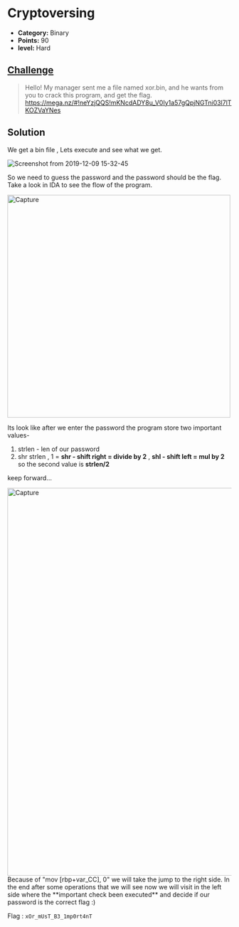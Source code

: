 # Cryptoversing

* **Category:** Binary 
* **Points:** 90
* **level:** Hard


## [Challenge](https://ctflearn.com/challenge/667)

> Hello! My manager sent me a file named xor.bin, and he wants from you to crack this program, and get the flag.  
> https://mega.nz/#!neYzjQQS!mKNcdADY8u_V0Iy1a57gQpjNGTni03l7lTKOZVaYNes 

## Solution
We get a bin file , Lets execute and see what we get.  

![Screenshot from 2019-12-09 15-32-45](https://user-images.githubusercontent.com/57364083/70432722-940d5e80-1a88-11ea-8aee-306b3b1dc609.png)

So we need to guess the password and the password should be the flag.  
Take a look in IDA to see the flow of the program.

<img width="501" alt="Capture" src="https://user-images.githubusercontent.com/57364083/70432900-f2d2d800-1a88-11ea-9bb1-7fb5a1bdb8ea.PNG">
 
Its look like after we enter the password the program store two important values-
1. strlen - len of our password
2. shr strlen , 1  =  **shr - shift right = divide by 2** , **shl - shift left = mul by 2** so the second value is **strlen/2**  

keep forward...

<img width="872" alt="Capture" src="https://user-images.githubusercontent.com/57364083/70433183-b81d6f80-1a89-11ea-9663-10d802755a24.PNG">
Because of "mov [rbp+var_CC], 0" we will take the jump to the right side. In the end after some operations that we will see now 
we will visit in the left side where the **important check been executed** and decide if our password is the correct flag :)


Flag : ```xOr_mUsT_B3_1mp0rt4nT```

